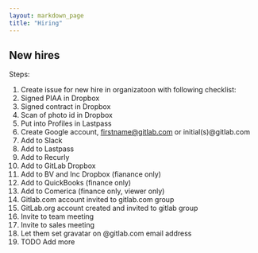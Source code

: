 ```yaml
---
layout: markdown_page
title: "Hiring"
---
```


## New hires

Steps:

1. Create issue for new hire in organizatoon with following checklist:
1. Signed PIAA in Dropbox
1. Signed contract in Dropbox
1. Scan of photo id in Dropbox
1. Put into Profiles in Lastpass
1. Create Google account, firstname@gitlab.com or initial(s)@gitlab.com
1. Add to Slack
1. Add to Lastpass
1. Add to Recurly
1. Add to GitLab Dropbox
1. Add to BV and Inc Dropbox (fianance only)
1. Add to QuickBooks (finance only)
1. Add to Comerica (finance only, viewer only)
1. Gitlab.com account invited to gitlab.com group
1. GitLab.org account created and invited to gitlab group
1. Invite to team meeting
1. Invite to sales meeting
1. Let them set gravatar on @gitlab.com email address
1. TODO Add more